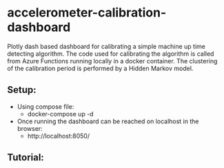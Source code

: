 # accelerometer-calibration-dashboard
   Plotly dash based dashboard for calibrating a simple machine up time detecting algorithm. 
The code used for calibrating the algorithm is called from Azure Functions running locally in a docker container.
The clustering of the calibration period is performed by a Hidden Markov model.

## Setup:
 - Using compose file:
   - docker-compose up -d
 - Once running the dashboard can be reached on localhost in the browser:
   - http://localhost:8050/
 
## Tutorial:
